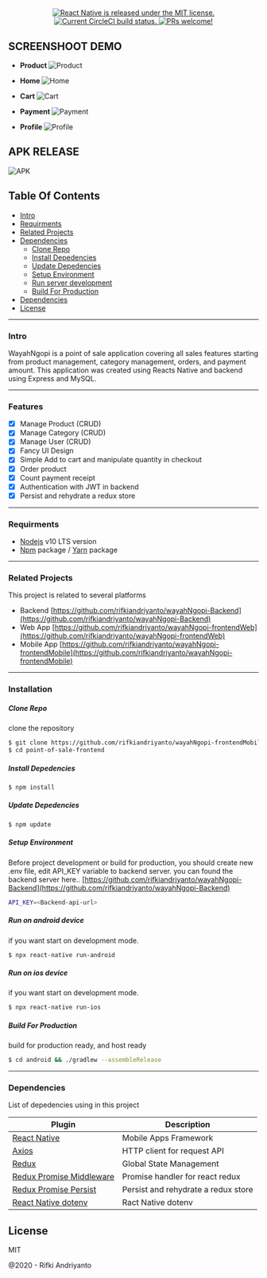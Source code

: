 <h1 align="center">
  <a href="">
  </a>
</h1>

<p align="center">
  <a href="https://github.com/facebook/react-native/blob/master/LICENSE">
    <img src="https://img.shields.io/badge/license-MIT-blue.svg" alt="React Native is released under the MIT license." />
  </a>
  <a href="https://circleci.com/gh/facebook/react-native">
    <img src="https://circleci.com/gh/facebook/react-native.svg?style=shield" alt="Current CircleCI build status." />
  </a>
  <a href="https://www.npmjs.org/package/react>
    <img src="https://badge.fury.io/js/react-native.svg" alt="Current npm package version." />
  </a>
  <a href="https://reactnative.dev/docs/contributing">
    <img src="https://img.shields.io/badge/PRs-welcome-brightgreen.svg" alt="PRs welcome!" />
  </a>
</p>

## SCREENSHOOT DEMO
- <b>Product </b>
![Product](Images/1.png)

- <b> Home </b>
![Home](Images/4.png)

- <b> Cart </b>
![Cart](Images/2.png)

- <b> Payment </b>
![Payment](Images/5.png)

- <b> Profile </b>
![Profile](Images/3.png)


## APK RELEASE
![APK](bit.ly/ngopiAPK)

## Table Of Contents
*  [Intro](#Intro)
*  [Requirments](#Requirments)
*  [Related Projects](#Related-Projects)
*  [Dependencies](#Dependencies)
    *  [Clone Repo](#Clone-Repo)
    *  [Install Depedencies](#Install-Depedencies)
    *  [Update Depedencies](#Update-Depedencies)
    *  [Setup Environment](#Setup-Environment)
    *  [Run server development](#Run-server-development)
    *  [Build For Production](#Build-For-Production)
* [Dependencies](#Dependencies)
* [License](#License)
___
### Intro

WayahNgopi is a point of sale application covering all sales features starting from
product management, category management, orders, and payment amount. This application was created using
Reacts Native and backend using Express and MySQL.

___
### Features
- [x] Manage Product (CRUD)
- [x] Manage Category (CRUD)
- [x] Manage User (CRUD)
- [x] Fancy UI Design
- [x] Simple Add to cart and manipulate quantity in checkout
- [x] Order product
- [x] Count payment receipt
- [x] Authentication with JWT in backend
- [x] Persist and rehydrate a redux store
___
### Requirments

* [Nodejs](https://nodejs.org/en/) v10 LTS version
* [Npm](https://www.npmjs.com/get-npm) package / [Yarn](https://yarnpkg.com/lang/en/docs/install/#mac-stable) package
___

### Related Projects
This project is related to several platforms

* Backend [https://github.com/rifkiandriyanto/wayahNgopi-Backend](https://github.com/rifkiandriyanto/wayahNgopi-Backend)
* Web App [https://github.com/rifkiandriyanto/wayahNgopi-frontendWeb](https://github.com/rifkiandriyanto/wayahNgopi-frontendWeb)
* Mobile App [https://github.com/rifkiandriyanto/wayahNgopi-frontendMobile](https://github.com/rifkiandriyanto/wayahNgopi-frontendMobile)
___

### Installation

##### Clone Repo
clone the repository

```sh
$ git clone https://github.com/rifkiandriyanto/wayahNgopi-frontendMobile
$ cd point-of-sale-frontend
```

##### Install Depedencies

```sh
$ npm install
```

##### Update Depedencies

```sh
$ npm update
```

##### Setup Environment
Before project development or build for production, you should create new .env file, edit API_KEY  variable to backend server. you can found the backend server here.. [https://github.com/rifkiandriyanto/wayahNgopi-Backend](https://github.com/rifkiandriyanto/wayahNgopi-Backend)

```sh
API_KEY=<Backend-api-url>
```

##### Run on android device
if you want start on development mode.

```sh
$ npx react-native run-android
```

##### Run on ios device
if you want start on development mode.

```sh
$ npx react-native run-ios
```

##### Build For Production
build for production ready, and host ready

```sh
$ cd android && ./gradlew --assembleRelease
```
___

### Dependencies

List of depedencies using in this project

| Plugin | Description |
| ------ | ------ |
| [React Native](https://facebook.github.io/react-native/) | Mobile Apps Framework |
| [Axios](https://github.com/axios/axios) | HTTP client for request API |
| [Redux](https://redux.js.org) | Global State Management |
| [Redux Promise Middleware](https://www.npmjs.com/package/redux-promise-middleware) | Promise handler for react redux 
| [Redux Promise Persist](https://www.npmjs.com/package/redux-persist) | Persist and rehydrate a redux store
| [React Native dotenv](https://www.npmjs.com/package/react-native-dotenv) | Ract Native dotenv

License
----

MIT


@2020 - Rifki Andriyanto
